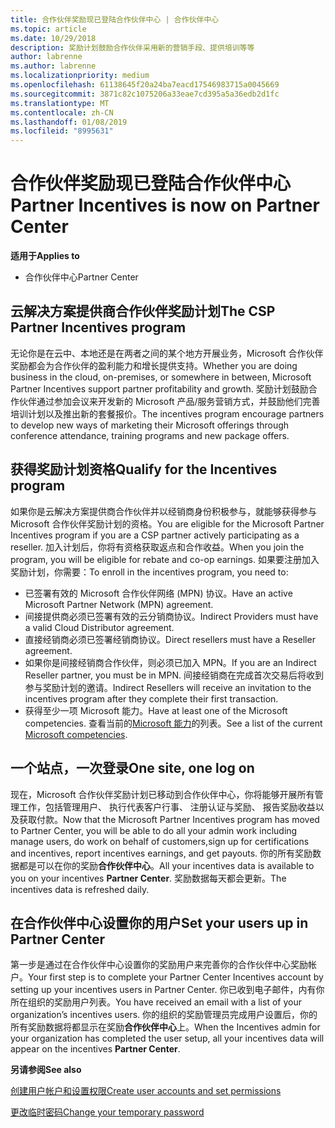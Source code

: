 ```yaml
---
title: 合作伙伴奖励现已登陆合作伙伴中心 | 合作伙伴中心
ms.topic: article
ms.date: 10/29/2018
description: 奖励计划鼓励合作伙伴采用新的营销手段、提供培训等等
author: labrenne
ms.author: labrenne
ms.localizationpriority: medium
ms.openlocfilehash: 61138645f20a24ba7eacd17546983715a0045669
ms.sourcegitcommit: 3871c82c1075206a33eae7cd395a5a36edb2d1fc
ms.translationtype: MT
ms.contentlocale: zh-CN
ms.lasthandoff: 01/08/2019
ms.locfileid: "8995631"
---
```

# <a name="partner-incentives-is-now-on-partner-center"></a><span data-ttu-id="0764f-103">合作伙伴奖励现已登陆合作伙伴中心</span><span class="sxs-lookup"><span data-stu-id="0764f-103">Partner Incentives is now on Partner Center</span></span> 

**<span data-ttu-id="0764f-104">适用于</span><span class="sxs-lookup"><span data-stu-id="0764f-104">Applies to</span></span>**

-  <span data-ttu-id="0764f-105">合作伙伴中心</span><span class="sxs-lookup"><span data-stu-id="0764f-105">Partner Center</span></span>

## <a name="the-csp-partner-incentives-program"></a><span data-ttu-id="0764f-106">云解决方案提供商合作伙伴奖励计划</span><span class="sxs-lookup"><span data-stu-id="0764f-106">The CSP Partner Incentives program</span></span>

<span data-ttu-id="0764f-107">无论你是在云中、本地还是在两者之间的某个地方开展业务，Microsoft 合作伙伴奖励都会为合作伙伴的盈利能力和增长提供支持。</span><span class="sxs-lookup"><span data-stu-id="0764f-107">Whether you are doing business in the cloud, on-premises, or somewhere in between, Microsoft Partner Incentives support partner profitability and growth.</span></span> <span data-ttu-id="0764f-108">奖励计划鼓励合作伙伴通过参加会议来开发新的 Microsoft 产品/服务营销方式，并鼓励他们完善培训计划以及推出新的套餐报价。</span><span class="sxs-lookup"><span data-stu-id="0764f-108">The incentives program encourage partners to develop new ways of marketing their Microsoft offerings through conference attendance, training programs and new package offers.</span></span> 

## <a name="qualify-for-the-incentives-program"></a><span data-ttu-id="0764f-109">获得奖励计划资格</span><span class="sxs-lookup"><span data-stu-id="0764f-109">Qualify for the Incentives program</span></span>

<span data-ttu-id="0764f-110">如果你是云解决方案提供商合作伙伴并以经销商身份积极参与，就能够获得参与 Microsoft 合作伙伴奖励计划的资格。</span><span class="sxs-lookup"><span data-stu-id="0764f-110">You are eligible for the Microsoft Partner Incentives program if you are a CSP partner actively participating as a reseller.</span></span>
<span data-ttu-id="0764f-111">加入计划后，你将有资格获取返点和合作收益。</span><span class="sxs-lookup"><span data-stu-id="0764f-111">When you join the program, you will be eligible for rebate and co-op earnings.</span></span> <span data-ttu-id="0764f-112">如果要注册加入奖励计划，你需要：</span><span class="sxs-lookup"><span data-stu-id="0764f-112">To enroll in the incentives program, you need to:</span></span> 
- <span data-ttu-id="0764f-113">已签署有效的 Microsoft 合作伙伴网络 (MPN) 协议。</span><span class="sxs-lookup"><span data-stu-id="0764f-113">Have an active Microsoft Partner Network (MPN) agreement.</span></span>  
- <span data-ttu-id="0764f-114">间接提供商必须已签署有效的云分销商协议。</span><span class="sxs-lookup"><span data-stu-id="0764f-114">Indirect Providers must have a valid Cloud Distributor agreement.</span></span>
- <span data-ttu-id="0764f-115">直接经销商必须已签署经销商协议。</span><span class="sxs-lookup"><span data-stu-id="0764f-115">Direct resellers must have a Reseller agreement.</span></span>
- <span data-ttu-id="0764f-116">如果你是间接经销商合作伙伴，则必须已加入 MPN。</span><span class="sxs-lookup"><span data-stu-id="0764f-116">If you are an Indirect Reseller partner, you must be in MPN.</span></span> <span data-ttu-id="0764f-117">间接经销商在完成首次交易后将收到参与奖励计划的邀请。</span><span class="sxs-lookup"><span data-stu-id="0764f-117">Indirect Resellers will receive an invitation to the incentives program after they complete their first transaction.</span></span> 
- <span data-ttu-id="0764f-118">获得至少一项 Microsoft 能力。</span><span class="sxs-lookup"><span data-stu-id="0764f-118">Have at least one of the Microsoft competencies.</span></span> <span data-ttu-id="0764f-119">查看当前的[Microsoft 能力](competencies.md)的列表。</span><span class="sxs-lookup"><span data-stu-id="0764f-119">See a list of the current [Microsoft competencies](competencies.md).</span></span>

## <a name="one-site-one-log-on"></a><span data-ttu-id="0764f-120">一个站点，一次登录</span><span class="sxs-lookup"><span data-stu-id="0764f-120">One site, one log on</span></span>

<span data-ttu-id="0764f-121">现在，Microsoft 合作伙伴奖励计划已移动到合作伙伴中心，你将能够开展所有管理工作，包括管理用户、 执行代表客户行事、 注册认证与奖励、 报告奖励收益以及获取付款。</span><span class="sxs-lookup"><span data-stu-id="0764f-121">Now that the Microsoft Partner Incentives program has moved to Partner Center, you will be able to do all your admin work including manage users, do work on behalf of customers,sign up for certifications and incentives, report incentives earnings, and get payouts.</span></span> <span data-ttu-id="0764f-122">你的所有奖励数据都是可以在你的奖励**合作伙伴中心**。</span><span class="sxs-lookup"><span data-stu-id="0764f-122">All your incentives data is available to you on your incentives **Partner Center**.</span></span> <span data-ttu-id="0764f-123">奖励数据每天都会更新。</span><span class="sxs-lookup"><span data-stu-id="0764f-123">The incentives data is refreshed daily.</span></span>
 
## <a name="set-your-users-up-in-partner-center"></a><span data-ttu-id="0764f-124">在合作伙伴中心设置你的用户</span><span class="sxs-lookup"><span data-stu-id="0764f-124">Set your users up in Partner Center</span></span>
 
<span data-ttu-id="0764f-125">第一步是通过在合作伙伴中心设置你的奖励用户来完善你的合作伙伴中心奖励帐户。</span><span class="sxs-lookup"><span data-stu-id="0764f-125">Your first step is to complete your Partner Center Incentives account by setting up your incentives users in Partner Center.</span></span> <span data-ttu-id="0764f-126">你已收到电子邮件，内有你所在组织的奖励用户列表。</span><span class="sxs-lookup"><span data-stu-id="0764f-126">You have received an email with a list of your organization’s incentives users.</span></span> <span data-ttu-id="0764f-127">你的组织的奖励管理员完成用户设置后，你的所有奖励数据将都显示在奖励**合作伙伴中心**上。</span><span class="sxs-lookup"><span data-stu-id="0764f-127">When the Incentives admin for your organization has completed the user setup, all your incentives data will appear on the incentives **Partner Center**.</span></span>

**<span data-ttu-id="0764f-128">另请参阅</span><span class="sxs-lookup"><span data-stu-id="0764f-128">See also</span></span>**

[<span data-ttu-id="0764f-129">创建用户帐户和设置权限</span><span class="sxs-lookup"><span data-stu-id="0764f-129">Create user accounts and set permissions</span></span>](create-user-accounts-and-set-permissions.md)

[<span data-ttu-id="0764f-130">更改临时密码</span><span class="sxs-lookup"><span data-stu-id="0764f-130">Change your temporary password</span></span>](change-your-temporary-password.md)


